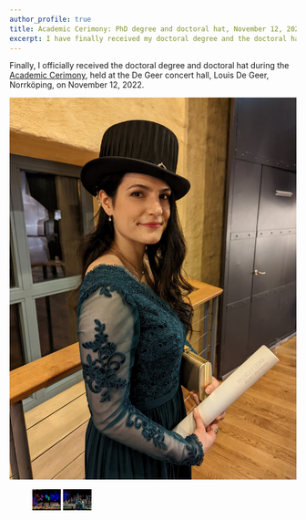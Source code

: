 ```yaml
---
author_profile: true
title: Academic Cerimony: PhD degree and doctoral hat, November 12, 2022
excerpt: I have finally received my doctoral degree and the doctoral hat!..
---
```


Finally, I officially received the doctoral degree and doctoral hat during the [Academic Cerimony](https://liu.se/en/article/academic-celebration), held at the De Geer concert hall, Louis De Geer, Norrköping, on November 12, 2022.

![hatphoto](../assets/2022Promotion0.jpg)

<figure class="half">
    <img src="/assets/2022Promotion1.jpg" width="50">
    <img src="/assets/2022Promotion2.jpg" width="50">
</figure>
